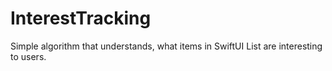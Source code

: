 # InterestTracking

Simple algorithm that understands, what items in SwiftUI List are interesting to users. 
